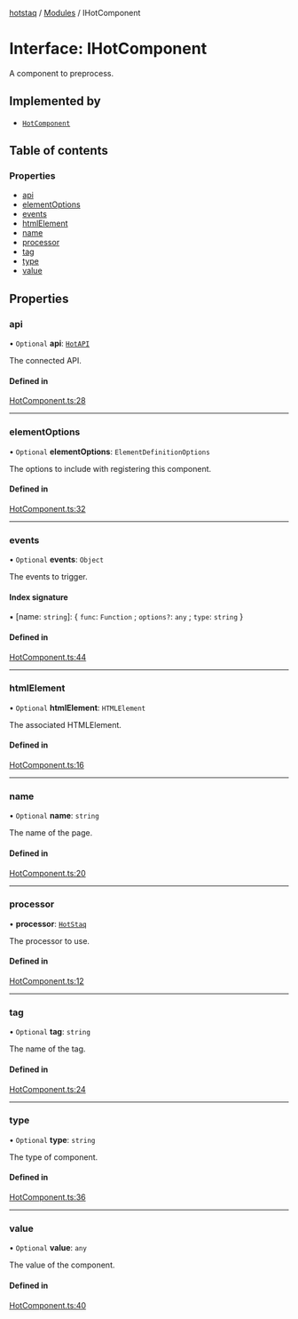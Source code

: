 [hotstaq](../README.md) / [Modules](../modules.md) / IHotComponent

# Interface: IHotComponent

A component to preprocess.

## Implemented by

- [`HotComponent`](../classes/HotComponent.md)

## Table of contents

### Properties

- [api](IHotComponent.md#api)
- [elementOptions](IHotComponent.md#elementoptions)
- [events](IHotComponent.md#events)
- [htmlElement](IHotComponent.md#htmlelement)
- [name](IHotComponent.md#name)
- [processor](IHotComponent.md#processor)
- [tag](IHotComponent.md#tag)
- [type](IHotComponent.md#type)
- [value](IHotComponent.md#value)

## Properties

### api

• `Optional` **api**: [`HotAPI`](../classes/HotAPI.md)

The connected API.

#### Defined in

[HotComponent.ts:28](https://github.com/OurFreeLight/HotStaq/blob/1bc3620/src/HotComponent.ts#L28)

___

### elementOptions

• `Optional` **elementOptions**: `ElementDefinitionOptions`

The options to include with registering this component.

#### Defined in

[HotComponent.ts:32](https://github.com/OurFreeLight/HotStaq/blob/1bc3620/src/HotComponent.ts#L32)

___

### events

• `Optional` **events**: `Object`

The events to trigger.

#### Index signature

▪ [name: `string`]: { `func`: `Function` ; `options?`: `any` ; `type`: `string`  }

#### Defined in

[HotComponent.ts:44](https://github.com/OurFreeLight/HotStaq/blob/1bc3620/src/HotComponent.ts#L44)

___

### htmlElement

• `Optional` **htmlElement**: `HTMLElement`

The associated HTMLElement.

#### Defined in

[HotComponent.ts:16](https://github.com/OurFreeLight/HotStaq/blob/1bc3620/src/HotComponent.ts#L16)

___

### name

• `Optional` **name**: `string`

The name of the page.

#### Defined in

[HotComponent.ts:20](https://github.com/OurFreeLight/HotStaq/blob/1bc3620/src/HotComponent.ts#L20)

___

### processor

• **processor**: [`HotStaq`](../classes/HotStaq.md)

The processor to use.

#### Defined in

[HotComponent.ts:12](https://github.com/OurFreeLight/HotStaq/blob/1bc3620/src/HotComponent.ts#L12)

___

### tag

• `Optional` **tag**: `string`

The name of the tag.

#### Defined in

[HotComponent.ts:24](https://github.com/OurFreeLight/HotStaq/blob/1bc3620/src/HotComponent.ts#L24)

___

### type

• `Optional` **type**: `string`

The type of component.

#### Defined in

[HotComponent.ts:36](https://github.com/OurFreeLight/HotStaq/blob/1bc3620/src/HotComponent.ts#L36)

___

### value

• `Optional` **value**: `any`

The value of the component.

#### Defined in

[HotComponent.ts:40](https://github.com/OurFreeLight/HotStaq/blob/1bc3620/src/HotComponent.ts#L40)
